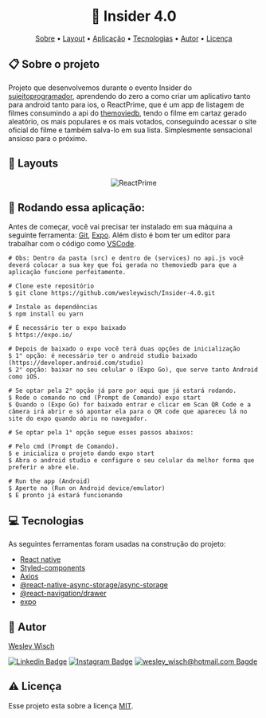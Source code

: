 <h1 align="center">📱 Insider 4.0</h1>

<p align="center">  <a href="#sobre">Sobre</a> • <a href="#layout">Layout</a> • <a href="#aplicacao">Aplicação</a>  • <a href="#techs">Tecnologias</a> • <a href="#autor">Autor</a> • <a href="#licenca">Licença</a> </p>


  <h2 id="sobre"> 📋 Sobre o projeto</h2>
  
  Projeto que desenvolvemos durante o evento Insider do [sujeitoprogramador](https://sujeitoprogramador.com/), aprendendo do zero a como criar um aplicativo tanto para android tanto para ios, o ReactPrime, que é um app de listagem de filmes consumindo a api do [themoviedb](https://www.themoviedb.org/?language=pt-BR), tendo o filme em cartaz gerado aleatório, os mais populares e os mais votados, conseguindo acessar o site oficial do filme e também salva-lo em sua lista. Simplesmente sensacional ansioso para o próximo.
  

<h2 id="layout"> 🎨  Layouts</h2>

<p align="center">
	<img src="./.github/ReactPrime.gif" alt="ReactPrime" />
</p>


<h2 id="aplicacao"> 🎲  Rodando essa aplicação:</h2>

Antes de começar, você vai precisar ter instalado em sua máquina a seguinte ferramenta:  [Git](https://git-scm.com/), [Expo](https://expo.dev/). Além disto é bom ter um editor para trabalhar com o código como  [VSCode](https://code.visualstudio.com/).

```
# Obs: Dentro da pasta (src) e dentro de (services) no api.js você deverá colocar a sua key que foi gerada no themoviedb para que a aplicação funcione perfeitamente.

# Clone este repositório
$ git clone https://github.com/wesleywisch/Insider-4.0.git

# Instale as dependências
$ npm install ou yarn

# É necessário ter o expo baixado
$ https://expo.io/

# Depois de baixado o expo você terá duas opções de inicialização
$ 1° opção: é necessário ter o android studio baixado (https://developer.android.com/studio)
$ 2° opção: baixar no seu celular o (Expo Go), que serve tanto Android como iOS.

# Se optar pela 2° opção já pare por aqui que já estará rodando.
$ Rode o comando no cmd (Prompt de Comando) expo start
$ Quando o (Expo Go) for baixado entrar e clicar em Scan QR Code e a câmera irá abrir e só apontar ela para o QR code que apareceu lá no site do expo quando abriu no navegador.

# Se optar pela 1° opção segue esses passos abaixos:

# Pelo cmd (Prompt de Comando).
$ e inicializa o projeto dando expo start
$ Abra o android studio e configure o seu celular da melhor forma que preferir e abre ele.

# Run the app (Android)
$ Aperte no (Run on Android device/emulator)
$ E pronto já estará funcionando
```

 
 <h2 id="techs"> 💻 Tecnologias</h2>
 As seguintes ferramentas foram usadas na construção do projeto:

- [React native]()
- [Styled-components]()
- [Axios]()
- [@react-native-async-storage/async-storage]()
- [@react-navigation/drawer]()
- [expo]()

 <h2 id="autor"> 🦸 Autor</h2>

[Wesley Wisch](https://www.linkedin.com/in/wesley-wisch)

[![Linkedin Badge](https://img.shields.io/badge/-LinkedIn-blue?style=flat-square-border&logo=Linkedin&logoColor=white&link=https://www.linkedin.com/in/wesley-wisch/)](https://www.linkedin.com/in/wesley-wisch) [![Instagram Badge](https://img.shields.io/badge/-Instagram-CC0000?style=flat-square-border&logo=Instagram&logoColor=white&link=https://www.instagram.com/wesley_wisch/)](https://www.instagram.com/wesley_wisch/) [![wesley_wisch@hotmail.com Bagde](https://img.shields.io/badge/wesley_wisch-2e7eea?style=flat-square-border&logo=microsoft-outlook&logoColor=white)](mailto:wesley_wisch@hotmail.com)

<h2 id="licenca"> ⚠️  Licença</h2>

Esse projeto esta sobre a licença [MIT](https://github.com/wesleywisch/Insider-4.0/blob/main/LICENSE).